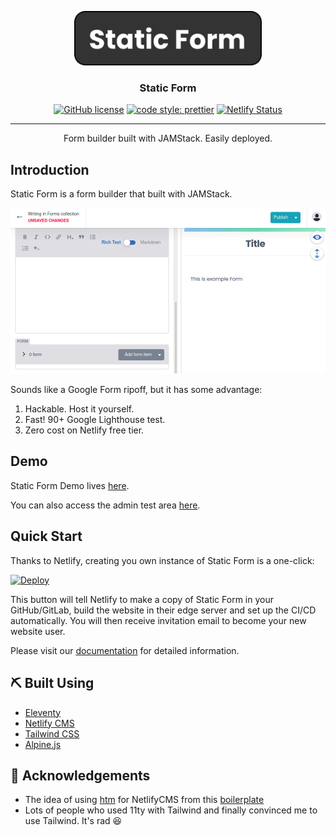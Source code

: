 <p align="center">
  <a href="" rel="noopener">
 <img width=300px src="docs/logo.svg" alt="Project logo"></a>
</p>

<h3 align="center">Static Form</h3>

<div align="center">

[![GitHub license](https://img.shields.io/github/license/zulvkr/StaticForm)](https://github.com/zulvkr/StaticForm/blob/main/LICENSE)
[![code style: prettier](https://img.shields.io/badge/code_style-prettier-ff69b4.svg)](https://github.com/prettier/prettier)
[![Netlify Status](https://api.netlify.com/api/v1/badges/a7080df2-1a6f-4408-b74f-ad09b0e26e9f/deploy-status)](https://app.netlify.com/sites/staticform21/deploys)

</div>

---

<p align="center"> Form builder built with JAMStack. Easily deployed.
</p>

## Introduction

Static Form is a form builder that built with JAMStack.

![Static Form Demo](/docs/web.gif)

Sounds like a Google Form ripoff, but it has some advantage:

1. Hackable. Host it yourself.
2. Fast! 90+ Google Lighthouse test.
3. Zero cost on Netlify free tier.

## Demo

Static Form Demo lives [here](https://staticform21.netlify.app).

You can also access the admin test area [here](https://staticform21.netlify.app/admin).

## Quick Start

Thanks to Netlify, creating you own instance of Static Form is a one-click:

[![Deploy](https://www.netlify.com/img/deploy/button.svg)](https://app.netlify.com/start/deploy?repository=https://github.com/zulvkr/StaticForm&stack=cms)

This button will tell Netlify to make a copy of Static Form in your GitHub/GitLab, build the website in their edge server and set up the CI/CD automatically. You will then receive invitation email to become your new website user.

Please visit our [documentation](https://zulvkr.github.io/staticformdocs/) for detailed information.

## ⛏️ Built Using <a name = "built_using"></a>

- [Eleventy](https://www.11ty.dev/)
- [Netlify CMS](https://www.netlifycms.org/)
- [Tailwind CSS](https://tailwindcss.com/)
- [Alpine.js](https://github.com/alpinejs/alpine)

## 🎉 Acknowledgements <a name = "acknowledgement"></a>

- The idea of using [htm](https://github.com/developit/htm) for NetlifyCMS from this [boilerplate](https://github.com/danurbanowicz/eleventy-netlify-boilerplate/)
- Lots of people who used 11ty with Tailwind and finally convinced me to use Tailwind. It's rad 😆
